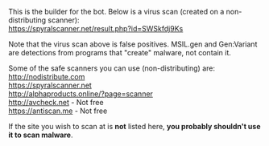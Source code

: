 This is the builder for the bot. Below is a virus scan (created on a non-distributing scanner):<br>
https://spyralscanner.net/result.php?id=SWSkfdj9Ks

Note that the virus scan above is false positives. MSIL.gen and Gen:Variant are detections from programs that "create" malware, not contain it.

Some of the safe scanners you can use (non-distributing) are:<br>
http://nodistribute.com<br>
https://spyralscanner.net<br>
http://alphaproducts.online/?page=scanner<br>
http://avcheck.net - Not free<br>
https://antiscan.me - Not free<br>


If the site you wish to scan at is <b>not</b> listed here, <b>you probably shouldn't use it to scan malware</b>.
